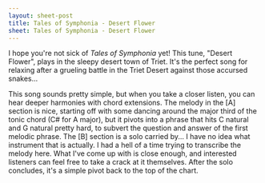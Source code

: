 ```yaml
---
layout: sheet-post
title: Tales of Symphonia - Desert Flower
sheet: Tales of Symphonia - Desert Flower
---
```

I hope you're not sick of *Tales of Symphonia* yet! This tune, "Desert Flower", plays in
the sleepy desert town of Triet. It's the perfect song for relaxing after a grueling
battle in the Triet Desert against those accursed snakes...

This song sounds pretty simple, but when you take a closer listen, you can hear deeper
harmonies with chord extensions. The melody in the [A] section is nice, starting off
with some dancing around the major third of the tonic chord (C# for A major), but it
pivots into a phrase that hits C natural and G natural pretty hard, to subvert the
question and answer of the first melodic phrase. The [B] section is a solo carried by...
I have no idea what instrument that is actually. I had a hell of a time trying to
transcribe the melody here. What I've come up with is close enough, and interested
listeners can feel free to take a crack at it themselves. After the solo concludes, it's
a simple pivot back to the top of the chart.
